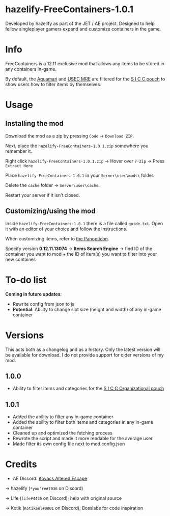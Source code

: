 # hazelify-FreeContainers-1.0.1
Developed by hazelify as part of the JET / AE project. Designed to help fellow singleplayer gamers expand and customize containers in the game.

# Info
FreeContainers is a 12.11 exclusive mod that allows any items to be stored in any containers in-game.

By default, the [Aquamari](https://escapefromtarkov.fandom.com/wiki/Aquamari_water_bottle_with_filter) and [USEC MRE](https://escapefromtarkov.fandom.com/wiki/MRE_ration_pack) are filtered for the [S I C C pouch](https://escapefromtarkov.fandom.com/wiki/S_I_C_C_Organizational_pouch) to show users how to filter items by themselves.


# Usage

## Installing the mod
Download the mod as a zip by pressing `Code` -> `Download ZIP`.

Next, place the `hazelify-FreeContainers-1.0.1.zip` somewhere you remember it.

Right click `hazelify-FreeContainers-1.0.1.zip` -> Hover over `7-Zip` -> Press `Extract Here`

Place `hazelify-FreeContainers-1.0.1` in your `Server\user\mods\` folder.

Delete the `cache` folder -> `Server\user\cache`.

Restart your server if it isn't closed.

## Customizing/using the mod
Inside `hazelify-FreeContainers-1.0.1` there is a file called `guide.txt`. Open it with an editor of your choice and follow the instructions.

When customizing items, refer to [the Panopticon](https://eft.justemutarkov.eu/).

Specify version **0.12.11.13074** -> **Items Search Engine** -> find ID of the container you want to mod + the ID of item(s) you want to filter into your new container.


# To-do list
**Coming in future updates**:
* Rewrite config from json to js
* **Potential**: Ability to change slot size (height and width) of any in-game container

# Versions
This acts both as a changelog and as a history. Only the latest version will be available for download. I do not provide support for older versions of my mod.
## 1.0.0
* Ability to filter items and categories for the [S I C C Organizational pouch](https://escapefromtarkov.fandom.com/wiki/S_I_C_C_Organizational_pouch)

## 1.0.1
* Added the ability to filter any in-game container
* Added the ability to filter both items and categories in any in-game container
* Cleaned up and optimized the fetching process
* Rewrote the script and made it more readable for the average user
* Made filter its own config file next to mod.config.json

# Credits
* AE Discord: [Kovacs Altered Escape](https://discord.gg/WY7hEQjSN3)

-> hazelify (`*you're#7036` on Discord)

-> Life (`life#4436` on Discord); help with original source

-> Kotik (`KotikSol#0001` on Discord); Bosslabs for code inspiration
